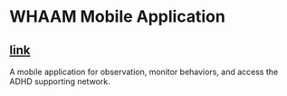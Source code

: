 WHAAM Mobile Application
=======

[link](http://www.whaamproject.eu)
-----------

A mobile application for observation, monitor behaviors, and access the ADHD supporting network.